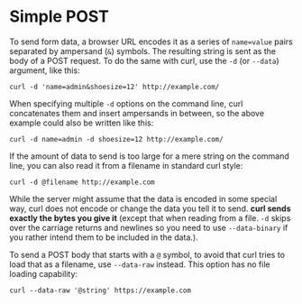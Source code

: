 # Simple POST

To send form data, a browser URL encodes it as a series of `name=value` pairs
separated by ampersand (`&`) symbols. The resulting string is sent as the body
of a POST request. To do the same with curl, use the `-d` (or `--data`)
argument, like this:

    curl -d 'name=admin&shoesize=12' http://example.com/

When specifying multiple `-d` options on the command line, curl concatenates
them and insert ampersands in between, so the above example could also be
written like this:

    curl -d name=admin -d shoesize=12 http://example.com/

If the amount of data to send is too large for a mere string on the
command line, you can also read it from a filename in standard curl style:

    curl -d @filename http://example.com

While the server might assume that the data is encoded in some special way,
curl does not encode or change the data you tell it to send. **curl sends
exactly the bytes you give it** (except that when reading from a file. `-d`
skips over the carriage returns and newlines so you need to use
`--data-binary` if you rather intend them to be included in the data.).

To send a POST body that starts with a `@` symbol, to avoid that curl tries to
load that as a filename, use `--data-raw` instead. This option has no file
loading capability:

    curl --data-raw '@string' https://example.com
